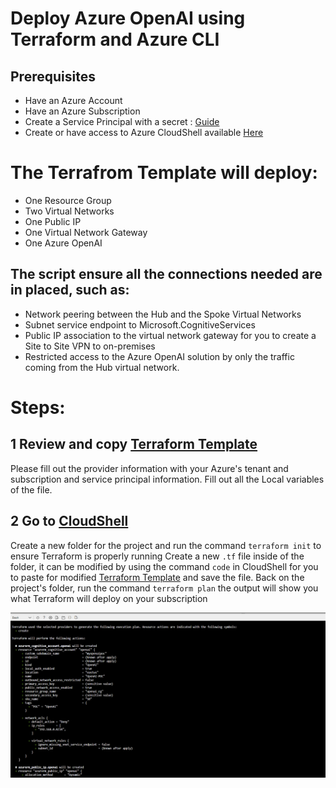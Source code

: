 # Deploy Azure OpenAI using Terraform and Azure CLI

## Prerequisites

- Have an Azure Account
- Have an Azure Subscription
- Create a Service Principal with a secret : [Guide](https://learn.microsoft.com/en-us/azure/active-directory/develop/howto-create-service-principal-portal)
- Create or have access to Azure CloudShell available [Here](https://portal.azure.com/#cloudshell/)

# The Terrafrom Template will deploy:
- One Resource Group
- Two Virtual Networks
- One Public IP
- One Virtual Network Gateway
- One Azure OpenAI 

## The script ensure all the connections needed are in placed, such as:
- Network peering between the Hub and the Spoke Virtual Networks
- Subnet service endpoint to Microsoft.CognitiveServices
- Public IP association to the virtual network gateway for you to create a Site to Site VPN to on-premises
- Restricted access to the Azure OpenAI solution by only the traffic coming from the Hub virtual network.

# Steps:

## 1 Review and copy [Terraform Template](https://github.com/DavidArayaSanabria/Deploy_Azure_OpenAI/blob/79a4f4c52487455b87ec9339694b227905ff3d11/Template.tf)

Please fill out the provider information with your Azure's tenant and subscription and service principal information.
Fill out all the Local variables of the file.

## 2 Go to [CloudShell](https://portal.azure.com/#cloudshell/)

Create a new folder for the project and run the command ```terraform init``` to ensure Terraform is properly running
Create a new ```.tf``` file inside of the folder, it can be modified by using the command ```code``` in CloudShell for you to paste for modified [Terraform Template](https://github.com/DavidArayaSanabria/Deploy_Azure_OpenAI/blob/79a4f4c52487455b87ec9339694b227905ff3d11/Template.tf) and save the file.
Back on the project's folder, run the command ```terraform plan``` the output will show you what Terraform will deploy on your subscription

![Alt text](https://github.com/DavidArayaSanabria/Deploy_Azure_OpenAI/blob/9b7768fc9022da667430d598bd946b5bf83f85e8/Images/tfoutput.png)





